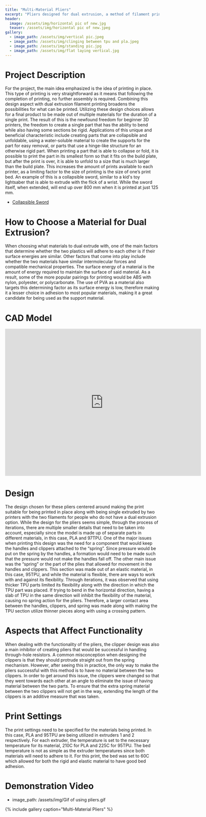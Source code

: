 ```yaml
---
title: "Multi-Material Pliers"
excerpt: "Pliers designed for dual extrusion, a method of filament printing that allows more than one material to be made into a single print."
header:
  image: /assets/img/horizontal pic of new.jpg
  teaser: /assets/img/horizontal pic of new.jpeg
gallery:
  - image_path: /assets/img/vertical pic.jpeg
  - image_path: /assets/img/clinging between tpu and pla.jpeg
  - image_path: /assets/img/standing pic.jpg
  - image_path: /assets/img/flat laying vertical.jpg
---
```



# Project Description
For the project, the main idea emphasized is the idea of printing in place. This type of printing is very straightforward as it means that following the completion of printing, no further assembly is required. Combining this design aspect with dual extrusion filament printing broadens the possibilities for what can be printed. Utilizing these design choices allows for a final product to be made out of multiple materials for the duration of a single print. The result of this is the newfound freedom for beginner 3D printers, the freedom to create a single part that has the ability to bend while also having some sections be rigid. Applications of this unique and beneficial characteristic include creating parts that are collapsible and unfoldable, using a water-soluble material to create the supports for the part for easy removal, or parts that use a hinge-like structure for an otherwise rigid part. When printing a part that is able to collapse or fold, it is possible to print the part in its smallest form so that it fits on the build plate, but after the print is over, it is able to unfold to a size that is much larger than the build plate. This increases the amount of prints available to each printer, as a limiting factor to the size of printing is the size of one’s print bed. An example of this is a collapsible sword, similar to a kid's toy lightsaber that is able to extrude with the flick of a wrist. While the sword itself, when extended, will end up over 800 mm when it is printed at just 125 mm. 
  * [Collapsible Sword][sword info]

  [sword info]: https://www.thingiverse.com/thing:3639693


# How to Choose a Material for Dual Extrusion?
When choosing what materials to dual extrude with, one of the main factors that determine whether the two plastics will adhere to each other is if their surface energies are similar. Other factors that come into play include whether the two materials have similar intermolecular forces and compatible mechanical properties. The surface energy of a material is the amount of energy required to maintain the surface of said material. As a result, some of the more popular pairings for printing would be ABS with nylon, polyester, or polycarbonate. The use of PVA as a material also targets this determining factor as its surface energy is low, therefore making it a lesser choice in adhesion to most popular materials, making it a great candidate for being used as the support material.


# CAD Model
<iframe src="https://vanderbilt643.autodesk360.com/shares/public/SH512d4QTec90decfa6e2134fbed952965ab?mode=embed" width="640" height="480" allowfullscreen="true" webkitallowfullscreen="true" mozallowfullscreen="true"  frameborder="0"></iframe>


# Design 
The design chosen for these pliers centered around making the print suitable for being printed in place along with being single extruded by two printers with the two filaments for people who do not have a dual extrusion option. While the design for the pliers seems simple, through the process of iterations, there are multiple smaller details that need to be taken into account, especially since the model is made up of separate parts in different materials, in this case, PLA and 97TPU. One of the major issues when printing this design was the need for a component that would keep the handles and clippers attached to the “spring”. Since pressure would be put on the spring by the handles, a formation would need to be made such that the pressure would not make the handles fall off. The other main issue was the “spring” or the part of the plies that allowed for movement in the handles and clippers. This section was made out of an elastic material, in this case, 95TPU, and while the material is flexible, there are ways to work with and against its flexibility. Through iterations, it was observed that using thicker TPU parts limited its flexibility along with the direction in which the TPU part was placed. If trying to bend in the horizontal direction, having a slab of TPU in the same direction will inhibit the flexibility of the material, causing no spring action for the pliers. Therefore, a larger contact area between the handles, clippers, and spring was made along with making the TPU section utilize thinner pieces along with using a crossing pattern.


# Aspects that Affect Functionality
When dealing with the functionality of the pliers, the clipper design was also a main inhibitor of creating pliers that would be successful in handling through-hole resistors. A common misconception when designing the clippers is that they should protrude straight out from the spring mechanism. However, after seeing this in practice, the only way to make the pliers successful with this method is to have no material between the two clippers. In order to get around this issue, the clippers were changed so that they went towards each other at an angle to eliminate the issue of having material between the two parts. To ensure that the extra spring material between the two clippers will not get in the way, extending the length of the clippers is an additive measure that was taken. 


# Print Settings
The print settings need to be specified for the materials being printed. In this case, PLA and 95TPU are being utilized in extruders 1 and 2 respectively. For each extruder, the temperature is set to the necessary temperature for its material, 210C for PLA and 225C for 95TPU. The bed temperature is not as simple as the extruder temperatures since both materials will need to adhere to it. For this print, the bed was set to 60C which allowed for both the rigid and elastic material to have good bed adhesion. 


# Demonstration Video 
  - image_path: /assets/img/Gif of using pliers.gif

{% include gallery caption="Multi-Material Pliers" %}
